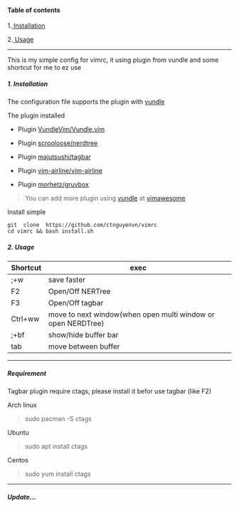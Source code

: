 
#### Table of contents

1.[ Installation](#install)

2.[ Usage](#using)

---

This is my simple config for vimrc, it using plugin from vundle and some shortcut for me to ez use


<a name="install"></a>
##### 1. Installation

The configuration file supports the plugin with [vundle](https://github.com/VundleVim/Vundle.vim)

The plugin installed 

- Plugin [VundleVim/Vundle.vim](https://github.com/VundleVim/Vundle.vim)

- Plugin [scrooloose/nerdtree](https://github.com/preservim/nerdtree)
    
- Plugin [majutsushi/tagbar](https://github.com/preservim/tagbar)
    
- Plugin [vim-airline/vim-airline](https://github.com/vim-airline/vim-airline)

- Plugin [morhetz/gruvbox](https://github.com/morhetz/gruvbox)

> You can add more plugin using [vundle](https://github.com/VundleVim/Vundle.vim) at [vimawesome](https://vimawesome.com/)

Install simple
```
git  clone  https://github.com/ctnguyenvn/vimrc
cd vimrc && bash install.sh
```
<a name="using"></a>
##### 2. Usage

|Shortcut|exec|
|---|---|
|;+w|save faster|
|F2|Open/Off NERTree|
|F3|Open/Off tagbar|
|Ctrl+ww|move to next window(when open multi window or open NERDTree)|
|;+bf|show/hide buffer bar|
|tab|move between buffer|

--- 

##### Requirement

Tagbar plugin require ctags, please install it befor use tagbar (like F2)

Arch linux

> sudo pacman -S ctags

Ubuntu 

> sudo apt install ctags

Centos

> sudo yum install ctags

--- 

##### Update...